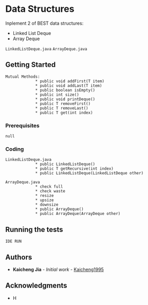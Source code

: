 # Data Structures

Inplement 2 of BEST data structures:  
* Linked List Deque
* Array Deque

`LinkedListDeque.java`  `ArrayDeque.java`

## Getting Started
```
Mutual Methods:
             * public void addFirst(T item)
             * public void addLast(T item)
             * public boolean isEmpty()
             * public int size()
             * public void printDeque()
             * public T removeFirst()
             * public T removeLast()
             * public T get(int index)
```

### Prerequisites
```
null
```

### Coding 
```
LinkedListDeque.java
             * public LinkedListDeque()
             * public T getRecursive(int index)
             * public LinkedListDeque(LinkedListDeque other)
```
```
ArrayDeque.java
             * check full
             * check waste
             * resize
             * upsize
             * downsize
             * public ArrayDeque()
             * public ArrayDeque(ArrayDeque other)         
```

## Running the tests
```
IDE RUN
```

## Authors

* **Kaicheng Jia** - *Initial work* - [Kaicheng1995](https://github.com/Kaicheng1995)

## Acknowledgments

* H
